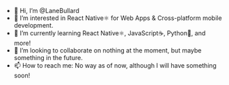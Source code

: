 - 👋 Hi, I’m @LaneBullard
- 👀 I’m interested in React Native⚛️ for Web Apps & Cross-platform mobile development. 
- 🌱 I’m currently learning React Native⚛️, JavaScript☕, Python🐍, and more!
- 💞️ I’m looking to collaborate on nothing at the moment, but maybe something in the future.
- 📫 How to reach me: No way as of now, although I will have something soon!

<!---
LaneBullard/LaneBullard is a ✨ special ✨ repository because its `README.md` (this file) appears on your GitHub profile.
You can click the Preview link to take a look at your changes.
--->

